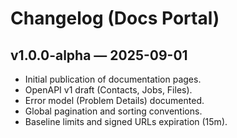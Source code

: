 # Changelog (Docs Portal)

## v1.0.0-alpha — 2025-09-01
- Initial publication of documentation pages.
- OpenAPI v1 draft (Contacts, Jobs, Files).
- Error model (Problem Details) documented.
- Global pagination and sorting conventions.
- Baseline limits and signed URLs expiration (15m).